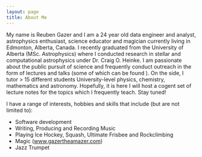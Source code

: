 ```yaml
---
layout: page
title: About Me
---
```


My name is Reuben Gazer and I am a 24 year old data engineer and analyst, astrophysics enthusiast, science educator and magician currently living in Edmonton, Alberta, Canada. 
I recently graduated from the University of Alberta (MSc. Astrophysics) where I conducted research in stellar and computational astrophysics under Dr. Craig O. Heinke. I am passionate about the public pursuit of science and frequently conduct outreach in the form of lectures and talks (some of which can be found <a href=""></a>). On the side, I tutor > 15 different students University-level physics, chemistry, mathematics and astronomy. Hopefully, it is here I will host a cogent set of lecture notes for the topics which I frequently teach. Stay tuned!

I have a range of interests, hobbies and skills that include (but are not limited to): 

- Software development
- Writing, Producing and Recording Music
- Playing Ice Hockey, Squash, Ultimate Frisbee and Rockclimbing
- Magic (www.gazertheamazer.com)
- Jazz Trumpet

